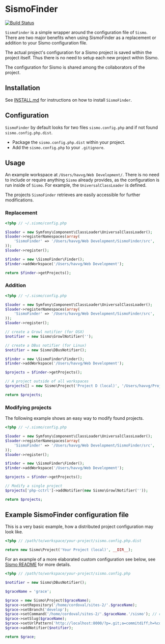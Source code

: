# SismoFinder

[![Build Status](https://secure.travis-ci.org/havvg/SismoFinder.png)](http://travis-ci.org/havvg/SismoFinder)

`SismoFinder` is a simple wrapper around the configuration file of `Sismo`.
There are two major benefits when using SismoFinder as a replacement or addition to your Sismo configuration file.

The actual project's configuration for a Sismo project is saved within the project itself.
Thus there is no need to setup each new project within Sismo.

The configuration for Sismo is shared among the collaborators of the project.

## Installation

See [INSTALL.md](INSTALL.md) for instructions on how to install `SismoFinder`.

## Configuration

`SismoFinder` by default looks for two files `sismo.config.php` and if not found `sismo.config.php.dist`.

* Package the `sismo.config.php.dist` within your project.
* Add the `sismo.config.php` to your `.gitignore`.

## Usage

An example workspace at `/Users/havvg/Web Development/`.
There is no need to include or require anything `Sismo` already provides, as the configuration is run inside of `Sismo`.
For example, the `UniversalClassLoader` is defined.

The projects `SismoFinder` retrieves are easily accessible for further modifications.

### Replacement

```php
<?php // ~/.sismo/config.php

$loader = new Symfony\Component\ClassLoader\UniversalClassLoader();
$loader->registerNamespaces(array(
    'SismoFinder' => '/Users/havvg/Web Development/SismoFinder/src',
));
$loader->register();

$finder = new \SismoFinder\Finder();
$finder->addWorkspace('/Users/havvg/Web Development');

return $finder->getProjects();
```

### Addition

```php
<?php // ~/.sismo/config.php

$loader = new Symfony\Component\ClassLoader\UniversalClassLoader();
$loader->registerNamespaces(array(
    'SismoFinder' => '/Users/havvg/Web Development/SismoFinder/src',
));
$loader->register();

// create a Growl notifier (for OSX)
$notifier = new Sismo\GrowlNotifier('');

// create a DBus notifier (for Linux)
$notifier = new Sismo\DBusNotifier();

$finder = new \SismoFinder\Finder();
$finder->addWorkspace('/Users/havvg/Web Development');

$projects = $finder->getProjects();

// A project outside of all workspaces
$projects[] = new Sismo\Project('Project D (local)', '/Users/havvg/Project D/', $notifier);

return $projects;
```

### Modifying projects

The following example shows an easy way to modify found projects.

```php
<?php // ~/.sismo/config.php

$loader = new Symfony\Component\ClassLoader\UniversalClassLoader();
$loader->registerNamespaces(array(
    'SismoFinder' => '/Users/havvg/Web Development/SismoFinder/src',
));
$loader->register();

$finder = new \SismoFinder\Finder();
$finder->addWorkspace('/Users/havvg/Web Development');

$projects = $finder->getProjects();

// Modify a single project
$projects['php-cctrl']->addNotifier(new Sismo\GrowlNotifier(''));

return $projects;
```

## Example SismoFinder configuration file

This is a very basic example, how a distributed project configuration may look like.

```php
<?php // /path/to/workspace/your-project/sismo.config.php.dist

return new Sismo\Project('Your Project (local)', __DIR__);
```

For an example of a more elaborated custom configuration see below,
see [Sismo README](https://github.com/fabpot/Sismo/blob/master/README.rst) for more details.

```php
<?php // /path/to/workspace/your-project/sismo.config.php

$notifier = new Sismo\DBusNotifier();

$graceName = 'grace';

$grace = new Sismo\Project($graceName);
$grace->setRepository('/home/cordoval/sites-2/'.$graceName);
$grace->setBranch('develop');
$grace->setCommand('/home/cordoval/sites-2/'.$graceName.'/sismo'); // custom command script
$grace->setSlug($graceName);
$grace->setUrlPattern('http://localhost:8000/?p=.git;a=commitdiff;h=%commit%'); // for git instaweb
$grace->addNotifier($notifier);

return $grace;
```
